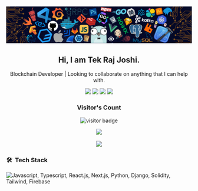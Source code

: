 <p align="center"><img src="https://raw.githubusercontent.com/KevinPatel04/KevinPatel04/master/header.png"></p>

<h2 align="center">Hi, I am Tek Raj Joshi. </h2>
<p align="center"> Blockchain Developer | Looking to collaborate on anything that I can help with.
<p align="center">
<a href="https://tekjoshi.com.np"><img src="https://img.shields.io/badge/-tek%20raj%20joshi-3423A6?style=for-the-badge&logo=Google-Chrome&logoColor=white"/></a>
<a href="https://linkedin.com/in/T3KRAJ"><img src="https://img.shields.io/badge/-T3KRAJ-0077B5?style=for-the-badge&logo=Linkedin&logoColor=white"/></a>
<a href="https://leetcode.com/code_nerd"><img src="https://img.shields.io/badge/-code_nerd-FFA116?style=for-the-badge&logo=leetcode&logoColor=white"/></a>
<a href="https://twitter.com/T3KRAJ"><img src="https://img.shields.io/badge/-T3KRAJ-1DA1F2?style=for-the-badge&logo=twitter&logoColor=white"/></a>
</p>

<h3 align="center"><b>Visitor's Count</b></h3>
<p align="center"><img src="https://profile-counter.glitch.me/{T3KRAJ}/count.svg" alt="visitor badge"/></p>
<p align="center"><img height="50%" width="auto" src ="https://github-readme-stats.vercel.app/api/top-langs/?username=t3kraj&layout=compact&theme=darcula&bg_color=00000000&langs_count=6&hide=jupyter%20notebook,tex,css,php,html"></p>
<p align="center" ><img src="https://github-readme-streak-stats.herokuapp.com/?user=T3KRAJ&theme=highcontrast")></p>

  

### 🛠 &nbsp;Tech Stack
<img src="https://skillicons.dev/icons?i=js,typescript,next,python,django,solidity,git" title="Javascript, Typescript, React.js, Next.js, Python, Django, Solidity, Tailwind, Firebase" alt="Javascript, Typescript, React.js, Next.js, Python, Django, Solidity, Tailwind, Firebase" /> <br /><br />




